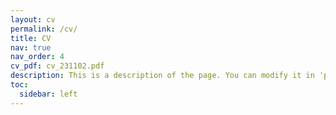 ```yaml
---
layout: cv
permalink: /cv/
title: CV
nav: true
nav_order: 4
cv_pdf: cv_231102.pdf
description: This is a description of the page. You can modify it in 'pages/_cv.md'. You can also change or remove the top pdf download button.
toc:
  sidebar: left
---
```

